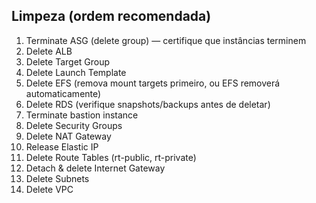 ## Limpeza (ordem recomendada)
1. Terminate ASG (delete group) — certifique que instâncias terminem
2. Delete ALB
3. Delete Target Group
4. Delete Launch Template
5. Delete EFS (remova mount targets primeiro, ou EFS removerá automaticamente)
6. Delete RDS (verifique snapshots/backups antes de deletar)
7. Terminate bastion instance
8. Delete Security Groups
9. Delete NAT Gateway
10. Release Elastic IP
11. Delete Route Tables (rt-public, rt-private)
12. Detach & delete Internet Gateway
13. Delete Subnets
14. Delete VPC
